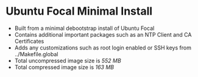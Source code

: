 # Ubuntu Focal Minimal Install

- Built from a minimal debootstrap install of Ubuntu Focal
- Contains additional important packages such as an NTP Client and CA Certificates
- Adds any customizations such as root login enabled or SSH keys from ../Makefile.global
- Total uncompressed image size is *552 MB*
- Total compressed image size is *163 MB*
